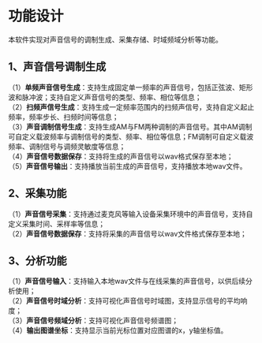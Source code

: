 # 功能设计
本软件实现对声音信号的调制生成、采集存储、时域频域分析等功能。
## 1、声音信号调制生成
（1）**单频声音信号生成**：支持生成固定单一频率的声音信号，包括正弦波、矩形波和脉冲波；支持自定义声音信号的类型、频率、相位等信息；\
（2）**扫频声信号生成**：支持生成一定频率范围内的扫频声信号，支持自定义起止频率，频率步长、扫频时间等信息；\
（3）**声音调制信号生成**：支持生成AM与FM两种调制的声音信号。其中AM调制可自定义载波频率与调制信号的类型、频率、相位等信息；FM调制可自定义载波频率、调制信号与调频灵敏度等信息；\
（4）**声音信号数据保存**：支持将生成的声音信号以wav格式保存至本地；\
（5）**声音信号输出**：支持播放当前生成的声音信号，支持播放本地wav文件。
## 2、采集功能
（1）**声音信号采集**：支持通过麦克风等输入设备采集环境中的声音信号，支持自定义采集时间、采样率等信息；\
（2）**声音信号数据保存**：支持将采集的声音信号以wav文件格式保存至本地；
## 3、分析功能
（1）**声音信号输入**：支持输入本地wav文件与在线采集的声音信号，以供后续分析使用；\
（2）**声音信号时域分析**：支持可视化声音信号时域图，支持显示信号的平均响度；\
（3）**声音信号频域分析**：支持可视化声音信号频谱图；\
（4）**输出图谱坐标**：支持显示当前光标位置对应图谱的x，y轴坐标值。
